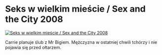 Seks w wielkim mieście / Sex and the City 2008 
=============
[![Seks w wielkim mieście / Sex and the City 2008 ](http://vidos.pl/images/player.gif)](http://vidos.pl/seks-w-wielkim-miescie-sex-and-the-city-2008)

 Carrie planuje ślub z Mr Bigiem. Mężczyzna w ostatniej chwili tchórzy i nie pojawia się przed 
ołtarzem.
